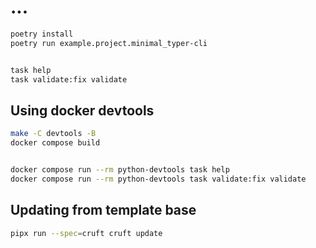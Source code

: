 # ...

```bash
poetry install
poetry run example.project.minimal_typer-cli


task help
task validate:fix validate

```

## Using docker devtools

```bash
make -C devtools -B
docker compose build


docker compose run --rm python-devtools task help
docker compose run --rm python-devtools task validate:fix validate

```

## Updating from template base

```bash
pipx run --spec=cruft cruft update
```
